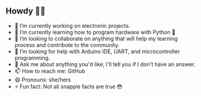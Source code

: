 ## Howdy 🤙🤙 

- 🔭 I’m currently working on electronic projects.
- 🌱 I’m currently learning how to program hardware with Python 🐍
- 👯 I’m looking to collaborate on anything that will help my learning process and contribute to the community. 
- 🤔 I’m looking for help with Arduino IDE, UART, and microcontroller programming.
- 💬 Ask me about anything you'd like; I'll tell you if I don't have an answer. 
- 📫 How to reach me: GitHub
- 😄 Pronouns: she/hers
- ⚡ Fun fact: Not all snapple facts are true 😳
